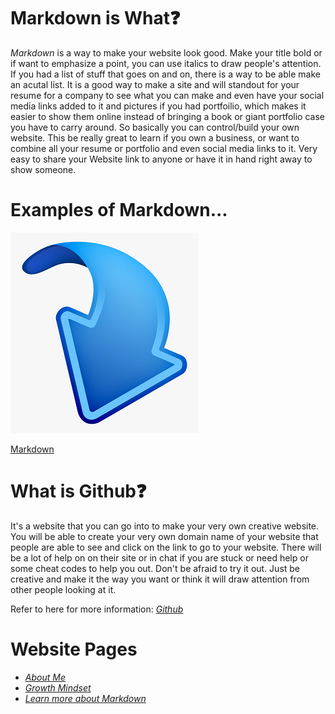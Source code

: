 # Markdown is What:question:
*Markdown* is a way to make your website look good. Make your title bold or if want to emphasize a point, you can use italics
to draw people's attention. If you had a list of stuff that goes on and on, there is a way to be able make an acutal list.
It is a good way to make a site and will standout for your resume for a company to see what you can make and even have your social media
links added to it and pictures if you had portfoilio, which makes it easier to show them online instead of bringing a book or giant 
portfolio case you have to carry around. 
So basically you can control/build your own website. This be really great to learn if you own a business, or want to combine all your resume or
portfolio and even social media links to it. Very easy to share your Website link to anyone or have it in hand right away to show someone. 

# Examples of Markdown...
![Arrow](/BlueArrow.png) 

[Markdown](/https://docs.github.com/en/github/writing-on-github/getting-started-with-writing-and-formatting-on-github/basic-writing-and-formatting-syntax)

# What is Github:question:
It's a website that you can go into to make your very own creative website. You will be able to create your very own domain name of your website
that people are able to see and click on the link to go to your website. There will be a lot of help on on their site or in chat if you are stuck or need 
help or some cheat codes to help you out. Don't be afraid to try it out. Just be creative and make it the way you want or think it will draw attention 
from other people looking at it. 

Refer to here for more information: [*Github*](/https://pages.github.com/) 

# Website Pages
- [*About Me*](/README.md)
- [*Growth Mindset*](/GrowthMindset.md)
- [*Learn more about Markdown*](/Learning_Markdown.md)
